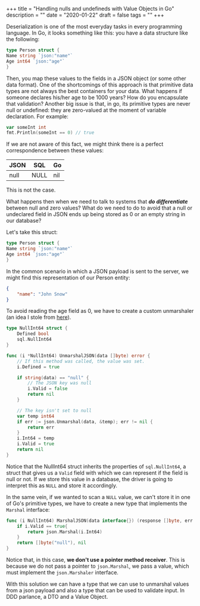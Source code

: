 +++
title = "Handling nulls and undefineds with Value Objects in Go"
description = ""
date = "2020-01-22"
draft = false
tags = ""
+++

Deserialization is one of the most everyday tasks in every programming
language. In Go, it looks something like this: you have a data
structure like the following:

```go
type Person struct {
Name string `json:"name"`
Age int64 `json:"age"`
}
```

Then, you map these values to the fields in a JSON object (or some
other data format). One of the shortcomings of this approach is that
primitive data types are not always the best containers for your data.
What happens if someone declares his/her age to be 1000 years? How do
you encapsulate that validation? Another big issue is that, in go, its
primitive types are never null or undefined: they are zero-valued at
the moment of variable declaration. For example:

```go
var someInt int
fmt.Println(someInt == 0) // true
```

If we are not aware of this fact, we might
think there is a perfect correspondence between these values:

JSON | SQL  | Go
---  | ---  | ---
null | NULL | nil

This is not the case.

What happens then when we need to talk to systems that ***do
differentiate*** between null and zero values?  What do we need
to do to avoid that a null or undeclared field in
JSON ends up being stored as 0 or an empty string in our
database?

Let's take this struct:

```go
type Person struct {
Name string `json:"name"`
Age int64 `json:"age"`
}
```

In the common scenario in which a JSON payload is sent to the
server, we might find this representation of our Person entity:

```json
{
	"name": "John Snow"
}
```

To avoid reading the age field as 0, we have to create a custom
unmarshaler (an idea I stole from
[here](https://www.calhoun.io/how-to-determine-if-a-json-key-has-been-set-to-null-or-not-provided/)).

```go
type NullInt64 struct {
	Defined bool
	sql.NullInt64
}

func (i *NullInt64) UnmarshalJSON(data []byte) error {
	// If this method was called, the value was set.
	i.Defined = true

	if string(data) == "null" {
		// The JSON key was null
		i.Valid = false
		return nil
	}

	// The key isn't set to null
	var temp int64
	if err := json.Unmarshal(data, &temp); err != nil {
		return err
	}
	i.Int64 = temp
	i.Valid = true
	return nil
}
```

Notice that the NullInt64 struct inherits the properties of
`sql.NullInt64`, a struct that gives us a `Valid` field with
which we can represent if the field is null or not. If we
store this value in a database, the driver is going to interpret
this as `NULL` and store it accordingly.

In the same vein, if we wanted to scan a `NULL` value, we
can't store it in one of Go's primitive types, we have to
create a new type that implements the `Marshal` interface:

```go
func (i NullInt64) MarshalJSON(data interface{}) (response []byte, err error) {
	if i.Valid == true{
		return json.Marshal(i.Int64)
	}
	return []byte("null"), nil
}
```

Notice that, in this case, **we don't use a pointer method
receiver**. This is because we do not pass a pointer to
`json.Marshal`, we pass a value, which must implement the
`json.Marshaler` interface.

With this solution we can have a type that we can use to unmarshal
values from a json payload and also a type that can be used to
validate input. In DDD parlance, a DTO and a Value Object.
